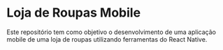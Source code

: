 # Loja de Roupas Mobile
Este repositório tem como objetivo o desenvolvimento de uma aplicação mobile de uma loja de roupas utilizando ferramentas do React Native.
